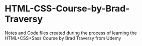 # HTML-CSS-Course-by-Brad-Traversy
Notes and Code files created during the process of learning the HTML+CSS+Sass Course by Brad Traversy from Udemy
